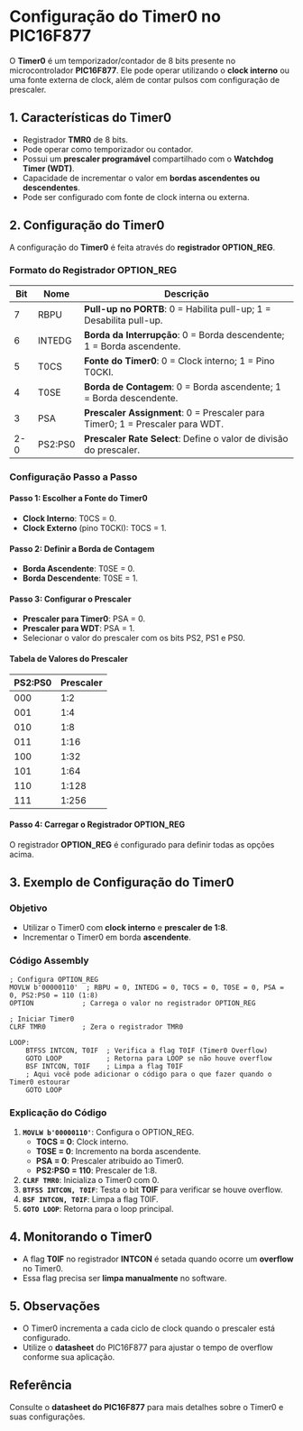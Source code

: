 # Configuração do Timer0 no PIC16F877

O **Timer0** é um temporizador/contador de 8 bits presente no microcontrolador **PIC16F877**. Ele pode operar utilizando o **clock interno** ou uma fonte externa de clock, além de contar pulsos com configuração de prescaler.

## 1. Características do Timer0
- Registrador **TMR0** de 8 bits.
- Pode operar como temporizador ou contador.
- Possui um **prescaler programável** compartilhado com o **Watchdog Timer (WDT)**.
- Capacidade de incrementar o valor em **bordas ascendentes ou descendentes**.
- Pode ser configurado com fonte de clock interna ou externa.

## 2. Configuração do Timer0
A configuração do **Timer0** é feita através do **registrador OPTION_REG**.

### Formato do Registrador OPTION_REG
| **Bit** | **Nome**  | **Descrição**                                                  |
|---------|-----------|------------------------------------------------------------|
| 7       | RBPU      | **Pull-up no PORTB**: 0 = Habilita pull-up; 1 = Desabilita pull-up. |
| 6       | INTEDG    | **Borda da Interrupção**: 0 = Borda descendente; 1 = Borda ascendente. |
| 5       | T0CS      | **Fonte do Timer0**: 0 = Clock interno; 1 = Pino T0CKI.    |
| 4       | T0SE      | **Borda de Contagem**: 0 = Borda ascendente; 1 = Borda descendente. |
| 3       | PSA       | **Prescaler Assignment**: 0 = Prescaler para Timer0; 1 = Prescaler para WDT. |
| 2-0     | PS2:PS0   | **Prescaler Rate Select**: Define o valor de divisão do prescaler. |

### Configuração Passo a Passo

#### Passo 1: Escolher a Fonte do Timer0
- **Clock Interno**: T0CS = 0.
- **Clock Externo** (pino T0CKI): T0CS = 1.

#### Passo 2: Definir a Borda de Contagem
- **Borda Ascendente**: T0SE = 0.
- **Borda Descendente**: T0SE = 1.

#### Passo 3: Configurar o Prescaler
- **Prescaler para Timer0**: PSA = 0.
- **Prescaler para WDT**: PSA = 1.
- Selecionar o valor do prescaler com os bits PS2, PS1 e PS0.

#### Tabela de Valores do Prescaler
| **PS2:PS0** | **Prescaler** |
|-------------|---------------|
| 000         | 1:2           |
| 001         | 1:4           |
| 010         | 1:8           |
| 011         | 1:16          |
| 100         | 1:32          |
| 101         | 1:64          |
| 110         | 1:128         |
| 111         | 1:256         |

#### Passo 4: Carregar o Registrador OPTION_REG
O registrador **OPTION_REG** é configurado para definir todas as opções acima.

## 3. Exemplo de Configuração do Timer0
### Objetivo
- Utilizar o Timer0 com **clock interno** e **prescaler de 1:8**.
- Incrementar o Timer0 em borda **ascendente**.

### Código Assembly
```assembly
; Configura OPTION_REG
MOVLW b'00000110'  ; RBPU = 0, INTEDG = 0, T0CS = 0, T0SE = 0, PSA = 0, PS2:PS0 = 110 (1:8)
OPTION            ; Carrega o valor no registrador OPTION_REG

; Iniciar Timer0
CLRF TMR0         ; Zera o registrador TMR0

LOOP:
    BTFSS INTCON, T0IF  ; Verifica a flag T0IF (Timer0 Overflow)
    GOTO LOOP           ; Retorna para LOOP se não houve overflow
    BSF INTCON, T0IF    ; Limpa a flag T0IF
    ; Aqui você pode adicionar o código para o que fazer quando o Timer0 estourar
    GOTO LOOP
```

### Explicação do Código
1. **`MOVLW b'00000110'`**: Configura o OPTION_REG.
   - **T0CS = 0**: Clock interno.
   - **T0SE = 0**: Incremento na borda ascendente.
   - **PSA = 0**: Prescaler atribuido ao Timer0.
   - **PS2:PS0 = 110**: Prescaler de 1:8.
2. **`CLRF TMR0`**: Inicializa o Timer0 com 0.
3. **`BTFSS INTCON, T0IF`**: Testa o bit **T0IF** para verificar se houve overflow.
4. **`BSF INTCON, T0IF`**: Limpa a flag T0IF.
5. **`GOTO LOOP`**: Retorna para o loop principal.

## 4. Monitorando o Timer0
- A flag **T0IF** no registrador **INTCON** é setada quando ocorre um **overflow** no Timer0.
- Essa flag precisa ser **limpa manualmente** no software.

## 5. Observações
- O Timer0 incrementa a cada ciclo de clock quando o prescaler está configurado.
- Utilize o **datasheet** do PIC16F877 para ajustar o tempo de overflow conforme sua aplicação.

## Referência
Consulte o **datasheet do PIC16F877** para mais detalhes sobre o Timer0 e suas configurações.
